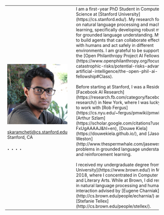 <table>
    <colgroup>
        <col width="20%" />
        <col width="5%" />
        <col width="70%" />
    </colgroup>
    <tbody>
        <tr>
            <td>
                <img src="/assets/img/sidd.jpg" align="left" alt="Sidd" style="margin: 10px 10px 0px 0px;"/>
                <br clear="all"/><br clear="all"/>
                <div class="meta-center">
                <nobr><i class="fas fa-fw fa-envelope" aria-hidden="true"></i> <a href='&#109;a&#105;l&#116;o&#58;&#115;karamc&#104;%65%74%69&#37;&#52;0cs%2&#69;&#115;%74%&#54;1&#110;f%6F%72&#100;&#46;e%64u'>&#115;karamc&#104;eti&#64;c&#115;&#46;sta&#110;&#102;&#111;rd&#46;e&#100;u</a></nobr>
                <br/>
                <i class="fas fa-fw fa-map-marker-alt" aria-hidden="true"></i> <span itemprop="name">Stanford, CA</span>
                <br clear="all"/><br clear="all"/>
                <div style="font-size: 24px">
                <a href="https://twitter.com/siddkaramcheti" rel="nofollow noopener noreferrer"><i class="fab fa-fw fa-twitter-square" aria-hidden="true"></i></a>
                <span>&#183;</span>
                <a href="https://scholar.google.com/citations?user=L5v2PHAAAAAJ&hl=en" rel="nofollow noopener noreferrer"><i class="fas fa-graduation-cap" aria-hidden="true"></i></a>
                <span>&#183;</span>
                <a href="https://www.linkedin.com/in/siddharthkaramcheti/" rel="nofollow noopener noreferrer"><i class="fab fa-fw fa-linkedin" aria-hidden></i></a>
                <span>&#183;</span>
                <a href="https://github.com/siddk" rel="nofollow noopener noreferrer"><i class="fab fa-fw fa-github" aria-hidden="true"></i></a>
                <span>&#183;</span>
                <a href="https://open.spotify.com/user/122498045?si=Sk1WWZReQ76XXmeFDHzlGQ" rel="nofollow noopener noreferrer"><i class="fab fa-fw fa-spotify" aria-hidden="true"></i></a>
                </div>
                </div>
            </td>
            <td></td>
            <td markdown="span">  
                I am a first-year PhD Student in Computer Science at [Stanford University](https://cs.stanford.edu/). My research focuses on natural language processing and machine learning, specifically developing robust models for 
                grounded language understanding. My goal is to build agents that can collaborate effectively with humans and act safely
                in different environments. I am grateful to be supported by the [Open Philanthropy Project AI Fellowship](https://www.openphilanthropy.org/focus/global-catastrophic-risks/potential-risks-advanced-artificial-intelligence/the-open-phil-ai-fellowship#Class).
                <br/><br/>
                Before starting at Stanford, I was a Resident at [Facebook AI Research](https://research.fb.com/category/facebook-ai-research/) in New York, where
                I was lucky to get to work with [Rob Fergus](https://cs.nyu.edu/~fergus/pmwiki/pmwiki.php), 
                [Arthur Szlam](https://scholar.google.com/citations?user=u3-FxUgAAAAJ&hl=en), 
                [Douwe Kiela](https://douwekiela.github.io/), and [Jason Weston](http://www.thespermwhale.com/jaseweston/) on problems in grounded language understanding
                and reinforcement learning. 
                <br/><br/>
                I received my undergraduate degree from [Brown University](https://www.brown.edu/) in May 2018, where I concentrated in 
                Computer Science and Literary Arts. While at Brown, I did research in natural language processing and human-robot 
                interaction advised by [Eugene Charniak](http://cs.brown.edu/people/echarnia/) and [Stefanie Tellex](http://cs.brown.edu/people/stellex/).
            </td>
        </tr>
</tbody>
</table>


